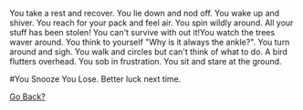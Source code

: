 You take a rest and recover. You lie down and nod off. You wake up and shiver.
You reach for your pack and feel air. You spin wildly around. All your stuff has
been stolen! You can't survive with out it!You watch the trees waver around. You
think to yourself "Why is it always the ankle?". You turn around and sigh. You
walk and circles but can't think of what to do. A bird flutters overhead. You
sob in frustration. You sit and stare at the ground.

#You Snooze You Lose. Better luck next time.

[Go Back?](./continuehike.md)
